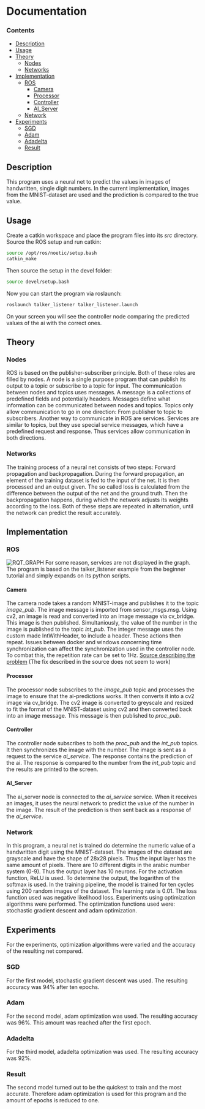 # Documentation

### Contents
* [Description](#Description)
* [Usage](#Usage)
* [Theory](#Theory)
  * [Nodes](#Nodes)
  * [Networks](#Networks)
* [Implementation](#Implementation)
  * [ROS](#ROS)
    * [Camera](#Camera)
    * [Processor](#Processor)
    * [Controller](#Controller)
    * [AI_Server](#AI_Server)
  * [Network](#Network)
* [Experiments](#Experiments)
  * [SGD](#SGD)
  * [Adam](#Adam)
  * [Adadelta](#Adadelta)
  * [Result](#Result)


## Description
This program uses a neural net to predict the values in images of handwritten, single digit numbers. In the current implementation, images from the MNIST-dataset are used and the prediction is compared to the true value.

## Usage
Create a catkin workspace and place the program files into its *src* directory.
Source the ROS setup and run catkin:
```sh
source /opt/ros/noetic/setup.bash
catkin_make
```
Then source the setup in the devel folder:
```sh
source devel/setup.bash
```
Now you can start the program via roslaunch:
```sh
roslaunch talker_listener talker_listener.launch
```
On your screen you will see the controller node comparing the predicted values of the ai with the correct ones.

## Theory
### Nodes
ROS is based on the publisher-subscriber principle. Both of these roles are filled by nodes. A node is a single purpose program that can publish its output to a topic or subscribe to a topic for input.
The communication between nodes and topics uses messages. A message is a collections of predefined fields and potentially headers. Messages define what information can be communicated between nodes and topics.
Topics only allow communication to go in one direction: From publisher to topic to subscribers.
Another way to communicate in ROS are services. Services are similar to topics, but they use special service messages, which have a predefined request and response. Thus services allow communication in both directions.

### Networks
The training process of a neural net consists of two steps: Forward propagation and backpropagation.
During the forward propagation, an element of the training dataset is fed to the input of the net. It is then processed and an output given.
The so called loss is calculated from the difference between the output of the net and the ground truth.
Then the backpropagation happens, during which the network adjusts its weights according to the loss.
Both of these steps are repeated in alternation, until the network can predict the result accurately.

## Implementation

### ROS
![RQT_GRAPH](rqt_graph.png)
For some reason, services are not displayed in the graph.
The program is based on the talker_listener example from the beginner tutorial and simply expands on its python scripts.

#### Camera
The camera node takes a random MNIST-image and publishes it to the topic *image_pub*.
The image message is imported from sensor_msgs.msg. Using cv2, an image is read and converted into an image message via cv_bridge. This image is then published.
Simultaniously, the value of the number in the image is published to the topic *int_pub*.
The integer message uses the custom made IntWithHeader, to include a header.
These actions then repeat.
Issues between docker and windows concerning time synchronization can affect the synchronization used in the controller node. To combat this, the repetition rate can be set to 1Hz. 
[Source describing the problem](www.thorsten-hans.com/docker-on-windows-fix-time-synchronization)
(The fix described in the source does not seem to work)


#### Processor
The processor node subscribes to the *image_pub* topic and processes the image to ensure that the ai-predictions works.
It then converts it into a cv2 image via cv_bridge.
The cv2 image is converted to greyscale and resized to fit the format of the MNIST-dataset using cv2 and then converted back into an image message.
This message is then published to *proc_pub*.

#### Controller
The controller node subscribes to both the *proc_pub* and the *int_pub* topics. It then synchronizes the image with the number.
The image is sent as a request to the service *ai_service*. The response contains the prediction of the ai.
The response is compared to the number from the *int_pub* topic and the results are printed to the screen.

#### AI_Server
The ai_server node is connected to the *ai_service* service. When it receives an images, it uses the neural network to predict the value of the number in the image.
The result of the prediction is then sent back as a response of the *ai_service*.

### Network
In this program, a neural net is trained do determine the numeric value of a handwritten digit using the MNIST-dataset.
The images of the dataset are grayscale and have the shape of 28x28 pixels. Thus the input layer has the same amount of pixels.
There are 10 different digits in the arabic number system (0-9). Thus the output layer has 10 neurons.
For the activation function, ReLU is used.
To determine the output, the logarithm of the softmax is used.
In the training pipeline, the model is trained for ten cycles using 200 random images of the dataset. The learning rate is 0.01.
The loss function used was negative likelihood loss.
Experiments using optimization algorithms were performed.
The optimization functions used were: stochastic gradient descent and adam optimization.

## Experiments
For the experiments, optimization algorithms were varied and the accuracy of the resulting net compared.

### SGD
For the first model, stochastic gradient descent was used.
The resulting accuracy was 94% after ten epochs.

### Adam
For the second model, adam optimization was used.
The resulting accuracy was 96%. This amount was reached after the first epoch.

### Adadelta
For the third model, adadelta optimization was used.
The resulting accuracy was 92%.

### Result
The second model turned out to be the quickest to train and the most accurate.
Therefore adam optimization is used for this program and the amount of epochs is reduced to one.
